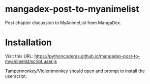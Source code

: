 # mangadex-post-to-myanimelist

Post chapter discussion to MyAnimeList from MangaDex.

# Installation

Visit this URL: https://pythoncoderas.github.io/mangadex-post-to-myanimelist/script.user.js

Tampermonkey/Violentmonkey should open and prompt to install the userscript.
